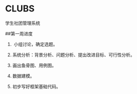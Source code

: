 # CLUBS
学生社团管理系统

##第一周进度

1.  小组讨论，确定选题。

2.	系统分析：背景分析、问题分析、提出改进目标、可行性分析。

3.	画出鱼骨图、用例图。

4.  数据建模。

5.	初步写好框架基础代码。
